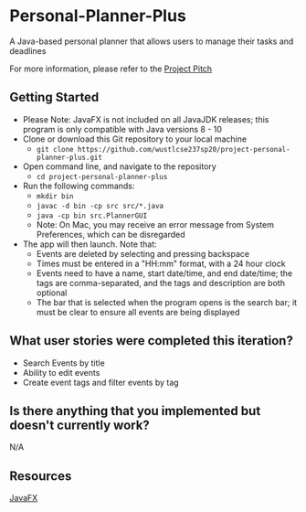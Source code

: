 # Personal-Planner-Plus

A Java-based personal planner that allows users to manage their tasks and deadlines

For more information, please refer to the [Project Pitch](https://docs.google.com/presentation/d/1Cowe3ziwn9F5T3Z5tuv8b_cD5_qyVIpTpGVDr7sPgRk/edit#slide=id.gd814cf7d3_0_5)

## Getting Started

- Please Note: JavaFX is not included on all JavaJDK releases; this program is only compatible with Java versions 8 - 10 
- Clone or download this Git repository to your local machine
    - ```git clone https://github.com/wustlcse237sp20/project-personal-planner-plus.git```
- Open command line, and navigate to the repository
    - ```cd project-personal-planner-plus```
- Run the following commands:
    - ```mkdir bin```
    - ```javac -d bin -cp src src/*.java```
    - ```java -cp bin src.PlannerGUI```
    - Note: On Mac, you may receive an error message from System Preferences, which can be disregarded
- The app will then launch. Note that:
    - Events are deleted by selecting and pressing backspace
    - Times must be entered in a "HH:mm" format, with a 24 hour clock
    - Events need to have a name, start date/time, and end date/time; the tags are comma-separated, and the tags and description are both optional
    - The bar that is selected when the program opens is the search bar; it must be clear to ensure all events are being displayed

## What user stories were completed this iteration?
- Search Events by title
- Ability to edit events
- Create event tags and filter events by tag


## Is there anything that you implemented but doesn't currently work?

N/A


## Resources

[JavaFX](https://docs.oracle.com/javase/8/javase-clienttechnologies.htm)

